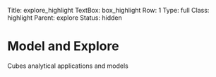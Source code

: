 Title: explore_highlight
TextBox: box_highlight
Row: 1
Type: full
Class: highlight
Parent: explore
Status: hidden

# Model and Explore #

Cubes analytical applications and models
